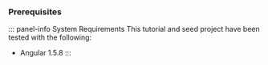 ### Prerequisites
::: panel-info System Requirements
This tutorial and seed project have been tested with the following:

* Angular 1.5.8
:::